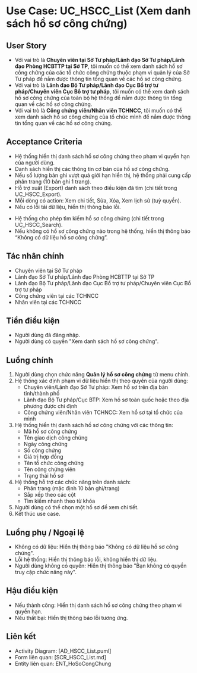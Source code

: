 # Use Case: UC_HSCC_List (Xem danh sách hồ sơ công chứng)

## User Story
- Với vai trò là **Chuyên viên tại Sở Tư pháp/Lãnh đạo Sở Tư pháp/Lãnh đạo Phòng HCBTTP tại Sở TP**, tôi muốn có thể xem danh sách hồ sơ công chứng của các tổ chức công chứng thuộc phạm vi quản lý của Sở Tư pháp để nắm được thông tin tổng quan về các hồ sơ công chứng.
- Với vai trò là **Lãnh đạo Bộ Tư pháp/Lãnh đạo Cục Bổ trợ tư pháp/Chuyên viên Cục Bổ trợ tư pháp**, tôi muốn có thể xem danh sách hồ sơ công chứng của toàn bộ hệ thống để nắm được thông tin tổng quan về các hồ sơ công chứng.
- Với vai trò là **Công chứng viên/Nhân viên TCHNCC**, tôi muốn có thể xem danh sách hồ sơ công chứng của tổ chức mình để nắm được thông tin tổng quan về các hồ sơ công chứng.

## Acceptance Criteria
- Hệ thống hiển thị danh sách hồ sơ công chứng theo phạm vi quyền hạn của người dùng.
- Danh sách hiển thị các thông tin cơ bản của hồ sơ công chứng.
- Nếu số lượng bản ghi vượt quá giới hạn hiển thị, hệ thống phải cung cấp phân trang (10 bản ghi 1 trang).
- Hỗ trợ xuất (Export) danh sách theo điều kiện đã tìm  (chi tiết trong UC_HSCC_Export).
- Mỗi dòng có action: Xem chi tiết, Sửa, Xóa, Xem lịch sử (tuỳ quyền).  
- Nếu có lỗi tải dữ liệu, hiển thị thông báo lỗi.
<!-- - Danh sách hồ sơ công chứng hiển thị theo thứ tự thời gian cập nhật từ mới tới cũ nhất. -->
- Hệ thống cho phép tìm kiếm hồ sơ công chứng (chi tiết trong UC_HSCC_Search).    
- Nếu không có hồ sơ công chứng nào trong hệ thống, hiển thị thông báo “Không có dữ liệu hồ sơ công chứng”.

## Tác nhân chính
- Chuyên viên tại Sở Tư pháp
- Lãnh đạo Sở Tư pháp/Lãnh đạo Phòng HCBTTP tại Sở TP
- Lãnh đạo Bộ Tư pháp/Lãnh đạo Cục Bổ trợ tư pháp/Chuyên viên Cục Bổ trợ tư pháp
- Công chứng viên tại các TCHNCC
- Nhân viên tại các TCHNCC

## Tiền điều kiện
- Người dùng đã đăng nhập.
- Người dùng có quyền "Xem danh sách hồ sơ công chứng".

## Luồng chính
1. Người dùng chọn chức năng **Quản lý hồ sơ công chứng** từ menu chính.
2. Hệ thống xác định phạm vi dữ liệu hiển thị theo quyền của người dùng:
   - Chuyên viên/Lãnh đạo Sở Tư pháp: Xem hồ sơ trên địa bàn tỉnh/thành phố
   - Lãnh đạo Bộ Tư pháp/Cục BTP: Xem hồ sơ toàn quốc hoặc theo địa phương được chỉ định
   - Công chứng viên/Nhân viên TCHNCC: Xem hồ sơ tại tổ chức của mình
3. Hệ thống hiển thị danh sách hồ sơ công chứng với các thông tin:
   - Mã hồ sơ công chứng
   - Tên giao dịch công chứng
   - Ngày công chứng
   - Số công chứng
   - Giá trị hợp đồng
   - Tên tổ chức công chứng
   - Tên công chứng viên
   - Trạng thái hồ sơ
4. Hệ thống hỗ trợ các chức năng trên danh sách:
   - Phân trang (mặc định 10 bản ghi/trang)
   - Sắp xếp theo các cột
   - Tìm kiếm nhanh theo từ khóa
5. Người dùng có thể chọn một hồ sơ để xem chi tiết.
6. Kết thúc use case.

## Luồng phụ / Ngoại lệ
- Không có dữ liệu: Hiển thị thông báo "Không có dữ liệu hồ sơ công chứng".
- Lỗi hệ thống: Hiển thị thông báo lỗi, không hiển thị dữ liệu.
- Người dùng không có quyền: Hiển thị thông báo "Bạn không có quyền truy cập chức năng này".

## Hậu điều kiện
- Nếu thành công: Hiển thị danh sách hồ sơ công chứng theo phạm vi quyền hạn.
- Nếu thất bại: Hiển thị thông báo lỗi tương ứng.

## Liên kết
- Activity Diagram: [AD_HSCC_List.puml]
- Form liên quan: [SCR_HSCC_List.md]
- Entity liên quan: ENT_HoSoCongChung